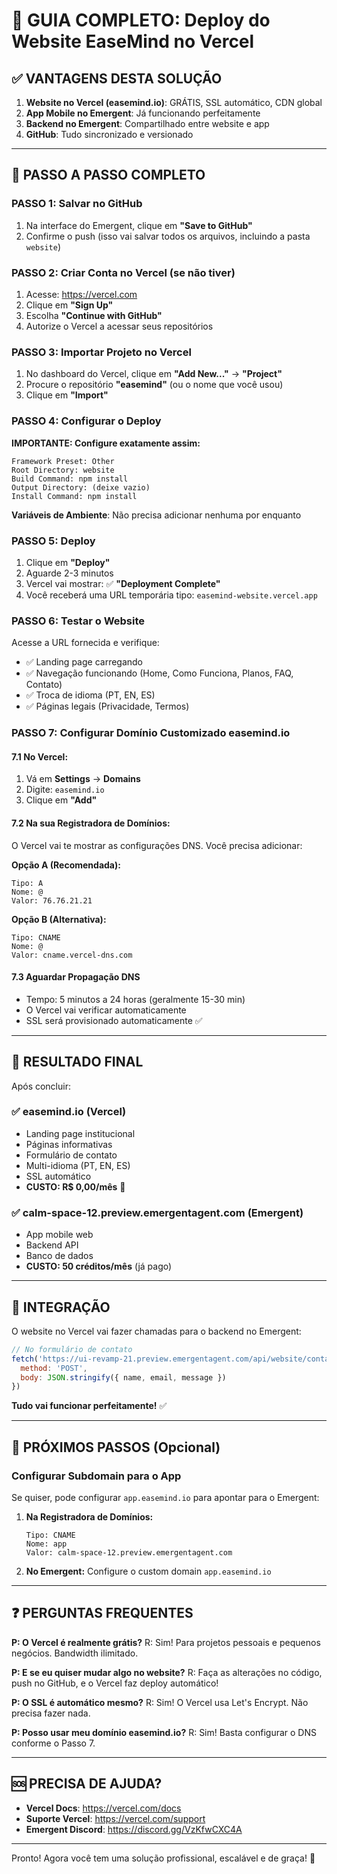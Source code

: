 # 🚀 GUIA COMPLETO: Deploy do Website EaseMind no Vercel

## ✅ VANTAGENS DESTA SOLUÇÃO

1. **Website no Vercel (easemind.io)**: GRÁTIS, SSL automático, CDN global
2. **App Mobile no Emergent**: Já funcionando perfeitamente
3. **Backend no Emergent**: Compartilhado entre website e app
4. **GitHub**: Tudo sincronizado e versionado

---

## 📝 PASSO A PASSO COMPLETO

### PASSO 1: Salvar no GitHub

1. Na interface do Emergent, clique em **"Save to GitHub"**
2. Confirme o push (isso vai salvar todos os arquivos, incluindo a pasta `website`)

### PASSO 2: Criar Conta no Vercel (se não tiver)

1. Acesse: https://vercel.com
2. Clique em **"Sign Up"**
3. Escolha **"Continue with GitHub"**
4. Autorize o Vercel a acessar seus repositórios

### PASSO 3: Importar Projeto no Vercel

1. No dashboard do Vercel, clique em **"Add New..."** → **"Project"**
2. Procure o repositório **"easemind"** (ou o nome que você usou)
3. Clique em **"Import"**

### PASSO 4: Configurar o Deploy

**IMPORTANTE: Configure exatamente assim:**

```
Framework Preset: Other
Root Directory: website
Build Command: npm install
Output Directory: (deixe vazio)
Install Command: npm install
```

**Variáveis de Ambiente**: Não precisa adicionar nenhuma por enquanto

### PASSO 5: Deploy

1. Clique em **"Deploy"**
2. Aguarde 2-3 minutos
3. Vercel vai mostrar: ✅ **"Deployment Complete"**
4. Você receberá uma URL temporária tipo: `easemind-website.vercel.app`

### PASSO 6: Testar o Website

Acesse a URL fornecida e verifique:
- ✅ Landing page carregando
- ✅ Navegação funcionando (Home, Como Funciona, Planos, FAQ, Contato)
- ✅ Troca de idioma (PT, EN, ES)
- ✅ Páginas legais (Privacidade, Termos)

### PASSO 7: Configurar Domínio Customizado easemind.io

#### 7.1 No Vercel:
1. Vá em **Settings** → **Domains**
2. Digite: `easemind.io`
3. Clique em **"Add"**

#### 7.2 Na sua Registradora de Domínios:

O Vercel vai te mostrar as configurações DNS. Você precisa adicionar:

**Opção A (Recomendada):**
```
Tipo: A
Nome: @
Valor: 76.76.21.21
```

**Opção B (Alternativa):**
```
Tipo: CNAME
Nome: @
Valor: cname.vercel-dns.com
```

#### 7.3 Aguardar Propagação DNS
- Tempo: 5 minutos a 24 horas (geralmente 15-30 min)
- O Vercel vai verificar automaticamente
- SSL será provisionado automaticamente ✅

---

## 🎯 RESULTADO FINAL

Após concluir:

### ✅ easemind.io (Vercel)
- Landing page institucional
- Páginas informativas
- Formulário de contato
- Multi-idioma (PT, EN, ES)
- SSL automático
- **CUSTO: R$ 0,00/mês** 🎉

### ✅ calm-space-12.preview.emergentagent.com (Emergent)
- App mobile web
- Backend API
- Banco de dados
- **CUSTO: 50 créditos/mês** (já pago)

---

## 🔗 INTEGRAÇÃO

O website no Vercel vai fazer chamadas para o backend no Emergent:
```javascript
// No formulário de contato
fetch('https://ui-revamp-21.preview.emergentagent.com/api/website/contact', {
  method: 'POST',
  body: JSON.stringify({ name, email, message })
})
```

**Tudo vai funcionar perfeitamente!** ✅

---

## 📱 PRÓXIMOS PASSOS (Opcional)

### Configurar Subdomain para o App

Se quiser, pode configurar `app.easemind.io` para apontar para o Emergent:

1. **Na Registradora de Domínios:**
   ```
   Tipo: CNAME
   Nome: app
   Valor: calm-space-12.preview.emergentagent.com
   ```

2. **No Emergent:** Configure o custom domain `app.easemind.io`

---

## ❓ PERGUNTAS FREQUENTES

**P: O Vercel é realmente grátis?**
R: Sim! Para projetos pessoais e pequenos negócios. Bandwidth ilimitado.

**P: E se eu quiser mudar algo no website?**
R: Faça as alterações no código, push no GitHub, e o Vercel faz deploy automático!

**P: O SSL é automático mesmo?**
R: Sim! O Vercel usa Let's Encrypt. Não precisa fazer nada.

**P: Posso usar meu domínio easemind.io?**
R: Sim! Basta configurar o DNS conforme o Passo 7.

---

## 🆘 PRECISA DE AJUDA?

- **Vercel Docs**: https://vercel.com/docs
- **Suporte Vercel**: https://vercel.com/support
- **Emergent Discord**: https://discord.gg/VzKfwCXC4A

---

Pronto! Agora você tem uma solução profissional, escalável e de graça! 🚀
